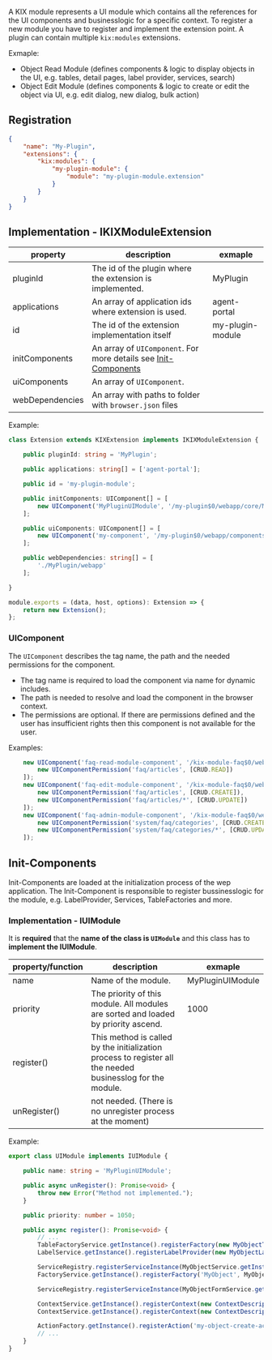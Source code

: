 A KIX module represents a UI module which contains all the references for the UI components and businesslogic for a specific context. To register a new module you have to register and implement the extension point. A plugin can contain multiple `kix:modules` extensions.

Exmaple:

* Object Read Module (defines components & logic to display objects in the UI, e.g. tables, detail pages, label provider, services, search)
* Object Edit Module (defines components & logic to create or edit the object via UI, e.g. edit dialog, new dialog, bulk action)

## Registration
```json
{
    "name": "My-Plugin",
    "extensions": {
        "kix:modules": {
            "my-plugin-module": {
                "module": "my-plugin-module.extension"
            }
        }
    }
}
```

## Implementation - IKIXModuleExtension

| property        | description                                                                         | exmaple          |
| --------------- | ----------------------------------------------------------------------------------- | ---------------- |
| pluginId        | The id of the plugin where the extension is implemented.                            | MyPlugin         |
| applications    | An array of application ids where extension is used.                                | agent-portal     |
| id              | The id of the extension implementation itself                                       | my-plugin-module |
| initComponents  | An array of `UIComponent`. For more details see [Init-Components](#init-components) |                  |
| uiComponents    | An array of `UIComponent`.                                                          |                  |
| webDependencies | An array with paths to folder with `browser.json` files                             |                  |

Example:

```typescript
class Extension extends KIXExtension implements IKIXModuleExtension {

    public pluginId: string = 'MyPlugin';

    public applications: string[] = ['agent-portal'];

    public id = 'my-plugin-module';

    public initComponents: UIComponent[] = [
        new UIComponent('MyPluginUIModule', '/my-plugin$0/webapp/core/MyPluginUIModule', [])
    ];

    public uiComponents: UIComponent[] = [
        new UIComponent('my-component', '/my-plugin$0/webapp/components/my-component', [])
    ];

    public webDependencies: string[] = [
        './MyPlugin/webapp'
    ];

}

module.exports = (data, host, options): Extension => {
    return new Extension();
};

```

### UIComponent
The `UIComponent` describes the tag name, the path and the needed permissions for the component. 
* The tag name is required to load the component via name for dynamic includes. 
* The path is needed to resolve and load the component in the browser context.
* The permissions are optional. If there are permissions defined and the user has insufficient rights then this component is not available for the user.

Examples:
```typescript
    new UIComponent('faq-read-module-component', '/kix-module-faq$0/webapp/core/ui-modules/FAQReadUIModule', [
        new UIComponentPermission('faq/articles', [CRUD.READ])
    ]);
    new UIComponent('faq-edit-module-component', '/kix-module-faq$0/webapp/core/ui-modules/FAQEditUIModule', [
        new UIComponentPermission('faq/articles', [CRUD.CREATE]),
        new UIComponentPermission('faq/articles/*', [CRUD.UPDATE])
    ]);
    new UIComponent('faq-admin-module-component', '/kix-module-faq$0/webapp/core/ui-modules/FAQAdminUIModule', [
        new UIComponentPermission('system/faq/categories', [CRUD.CREATE], true),
        new UIComponentPermission('system/faq/categories/*', [CRUD.UPDATE], true)
    ]);
```

## Init-Components
Init-Components are loaded at the initialization process of the wep application. The Init-Component is responsible to register bussinesslogic for the module, e.g. LabelProvider, Services, TableFactories and more.

### Implementation - IUIModule

It is **required** that the **name of the class is `UIModule`** and this class has to **implement the IUIModule**.

| property/function | description                                                                                                | exmaple          |
| ----------------- | ---------------------------------------------------------------------------------------------------------- | ---------------- |
| name              | Name of the module.                                                                                        | MyPluginUIModule |
| priority          | The priority of this module. All modules are sorted and loaded by priority ascend.                         | 1000             |
| register()        | This method is called by the initialization process to register all the needed businesslog for the module. |                  |
| unRegister()      | not needed. (There is no unregister process at the moment)                                                 |                  |

Example:

```typescript
export class UIModule implements IUIModule {

    public name: string = 'MyPluginUIModule';

    public async unRegister(): Promise<void> {
        throw new Error("Method not implemented.");
    }

    public priority: number = 1050;

    public async register(): Promise<void> {
        // ...
        TableFactoryService.getInstance().registerFactory(new MyObjectTableFactory());
        LabelService.getInstance().registerLabelProvider(new MyObjectLabelProvider());

        ServiceRegistry.registerServiceInstance(MyObjectService.getInstance());
        FactoryService.getInstance().registerFactory('MyObject', MyObjectBrowserFactory.getInstance());

        ServiceRegistry.registerServiceInstance(MyObjectFormService.getInstance());

        ContextService.getInstance().registerContext(new ContextDescriptor(/* ... */);
        ContextService.getInstance().registerContext(new ContextDescriptor(/* ... */);

        ActionFactory.getInstance().registerAction('my-object-create-action', MyObjectCreateAction);
        // ...
    }
}
```
